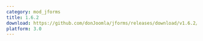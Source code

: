 ```yaml
---
category: mod_jforms
title: 1.6.2
download: https://github.com/donJoomla/jforms/releases/download/v1.6.2/mod_jforms_162_j30.zip
platform: 3.0
---
```


